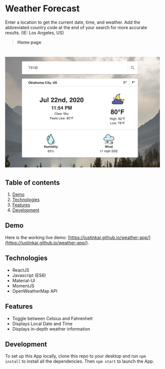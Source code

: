# Weather Forecast

Enter a location to get the current date, time, and weather. Add the abbreviated country code at the end of your search for more accurate results. (IE: Los Angeles, US)

> **Home page**

# ![Weather App](images/screenshot.png)

## Table of contents

1. [Demo](#demo)
2. [Technologies](#technologies)
3. [Features](#features)
4. [Development](#development)

## Demo

Here is the working live demo:
[https://justinkar.github.io/weather-app/](https://justinkar.github.io/weather-app/).

## Technologies

- ReactJS
- Javascript (ES6)
- Material-UI
- MomentJS
- OpenWeatherMap API

## Features

- Toggle between Celsius and Fahrenheit
- Displays Local Date and Time
- Displays in-depth weather information

## Development

To set up this App locally, clone this repo to your desktop and run `npm install` to install all the dependencies. Then `npm start` to launch the App.
